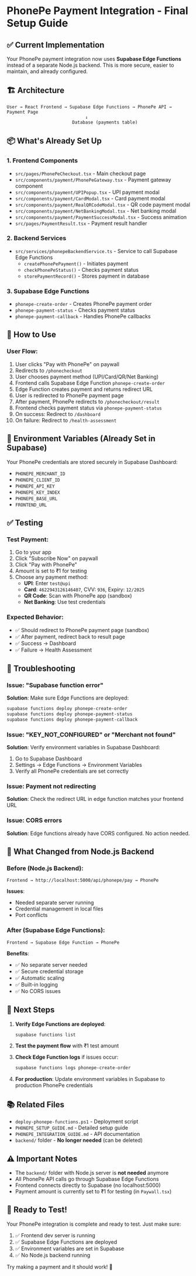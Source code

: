 # PhonePe Payment Integration - Final Setup Guide

## ✅ Current Implementation

Your PhonePe payment integration now uses **Supabase Edge Functions** instead of a separate Node.js backend. This is more secure, easier to maintain, and already configured.

## 🏗️ Architecture

```
User → React Frontend → Supabase Edge Functions → PhonePe API → Payment Page
                              ↓
                         Database (payments table)
```

## 📦 What's Already Set Up

### 1. **Frontend Components**
- `src/pages/PhonePeCheckout.tsx` - Main checkout page
- `src/components/payment/PhonePeGateway.tsx` - Payment gateway component
- `src/components/payment/UPIPopup.tsx` - UPI payment modal
- `src/components/payment/CardModal.tsx` - Card payment modal
- `src/components/payment/RealQRCodeModal.tsx` - QR code payment modal
- `src/components/payment/NetBankingModal.tsx` - Net banking modal
- `src/components/payment/PaymentSuccessModal.tsx` - Success animation
- `src/pages/PaymentResult.tsx` - Payment result handler

### 2. **Backend Services**
- `src/services/phonepeBackendService.ts` - Service to call Supabase Edge Functions
  - `createPhonePePayment()` - Initiates payment
  - `checkPhonePeStatus()` - Checks payment status
  - `storePaymentRecord()` - Stores payment in database

### 3. **Supabase Edge Functions**
- `phonepe-create-order` - Creates PhonePe payment order
- `phonepe-payment-status` - Checks payment status
- `phonepe-payment-callback` - Handles PhonePe callbacks

## 🚀 How to Use

### User Flow:
1. User clicks "Pay with PhonePe" on paywall
2. Redirects to `/phonecheckout`
3. User chooses payment method (UPI/Card/QR/Net Banking)
4. Frontend calls Supabase Edge Function `phonepe-create-order`
5. Edge Function creates payment and returns redirect URL
6. User is redirected to PhonePe payment page
7. After payment, PhonePe redirects to `/phonecheckout/result`
8. Frontend checks payment status via `phonepe-payment-status`
9. On success: Redirect to `/dashboard`
10. On failure: Redirect to `/health-assessment`

## 🔑 Environment Variables (Already Set in Supabase)

Your PhonePe credentials are stored securely in Supabase Dashboard:
- `PHONEPE_MERCHANT_ID`
- `PHONEPE_CLIENT_ID`
- `PHONEPE_API_KEY`
- `PHONEPE_KEY_INDEX`
- `PHONEPE_BASE_URL`
- `FRONTEND_URL`

## ✅ Testing

### Test Payment:
1. Go to your app
2. Click "Subscribe Now" on paywall
3. Click "Pay with PhonePe"
4. Amount is set to ₹1 for testing
5. Choose any payment method:
   - **UPI**: Enter `test@upi`
   - **Card**: `4622943126146407`, CVV: `936`, Expiry: `12/2025`
   - **QR Code**: Scan with PhonePe app (sandbox)
   - **Net Banking**: Use test credentials

### Expected Behavior:
- ✅ Should redirect to PhonePe payment page (sandbox)
- ✅ After payment, redirect back to result page
- ✅ Success → Dashboard
- ✅ Failure → Health Assessment

## 🐛 Troubleshooting

### Issue: "Supabase function error"
**Solution**: Make sure Edge Functions are deployed:
```bash
supabase functions deploy phonepe-create-order
supabase functions deploy phonepe-payment-status
supabase functions deploy phonepe-payment-callback
```

### Issue: "KEY_NOT_CONFIGURED" or "Merchant not found"
**Solution**: Verify environment variables in Supabase Dashboard:
1. Go to Supabase Dashboard
2. Settings → Edge Functions → Environment Variables
3. Verify all PhonePe credentials are set correctly

### Issue: Payment not redirecting
**Solution**: Check the redirect URL in edge function matches your frontend URL

### Issue: CORS errors
**Solution**: Edge functions already have CORS configured. No action needed.

## 📝 What Changed from Node.js Backend

### Before (Node.js Backend):
```
Frontend → http://localhost:5000/api/phonepe/pay → PhonePe
```
**Issues**: 
- Needed separate server running
- Credential management in local files
- Port conflicts

### After (Supabase Edge Functions):
```
Frontend → Supabase Edge Function → PhonePe
```
**Benefits**:
- ✅ No separate server needed
- ✅ Secure credential storage
- ✅ Automatic scaling
- ✅ Built-in logging
- ✅ No CORS issues

## 🎯 Next Steps

1. **Verify Edge Functions are deployed**:
   ```bash
   supabase functions list
   ```

2. **Test the payment flow** with ₹1 test amount

3. **Check Edge Function logs** if issues occur:
   ```bash
   supabase functions logs phonepe-create-order
   ```

4. **For production**: Update environment variables in Supabase to production PhonePe credentials

## 📚 Related Files

- `deploy-phonepe-functions.ps1` - Deployment script
- `PHONEPE_SETUP_GUIDE.md` - Detailed setup guide
- `PHONEPE_INTEGRATION_GUIDE.md` - API documentation
- `backend/` folder - **No longer needed** (can be deleted)

## ⚠️ Important Notes

- The `backend/` folder with Node.js server is **not needed** anymore
- All PhonePe API calls go through Supabase Edge Functions
- Frontend connects directly to Supabase (no localhost:5000)
- Payment amount is currently set to ₹1 for testing (in `Paywall.tsx`)

## 🎉 Ready to Test!

Your PhonePe integration is complete and ready to test. Just make sure:
1. ✅ Frontend dev server is running
2. ✅ Supabase Edge Functions are deployed
3. ✅ Environment variables are set in Supabase
4. ✅ No Node.js backend running

Try making a payment and it should work! 🚀



